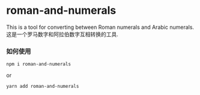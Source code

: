 # roman-and-numerals
This is a tool for converting between Roman numerals and Arabic numerals.
这是一个罗马数字和阿拉伯数字互相转换的工具.
### 如何使用
```
npm i roman-and-numerals
```
or
```
yarn add roman-and-numerals
```
